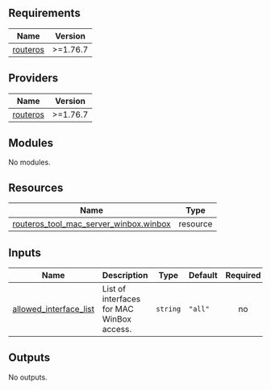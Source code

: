 <!-- BEGIN_TF_DOCS -->
## Requirements

| Name | Version |
|------|---------|
| <a name="requirement_routeros"></a> [routeros](#requirement\_routeros) | >=1.76.7 |

## Providers

| Name | Version |
|------|---------|
| <a name="provider_routeros"></a> [routeros](#provider\_routeros) | >=1.76.7 |

## Modules

No modules.

## Resources

| Name | Type |
|------|------|
| [routeros_tool_mac_server_winbox.winbox](https://registry.terraform.io/providers/terraform-routeros/routeros/latest/docs/resources/tool_mac_server_winbox) | resource |

## Inputs

| Name | Description | Type | Default | Required |
|------|-------------|------|---------|:--------:|
| <a name="input_allowed_interface_list"></a> [allowed\_interface\_list](#input\_allowed\_interface\_list) | List of interfaces for MAC WinBox access. | `string` | `"all"` | no |

## Outputs

No outputs.
<!-- END_TF_DOCS -->